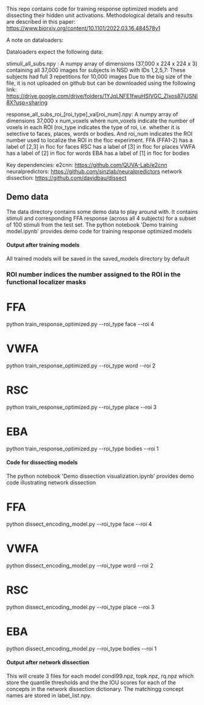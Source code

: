 This repo contains code for training response optimized models and dissecting their hidden unit activations. 
Methodological details and results are described in this paper: https://www.biorxiv.org/content/10.1101/2022.03.16.484578v1

A note on dataloaders: 

Dataloaders expect the following data: 

stimuli_all_subs.npy : A numpy array of dimensions (37,000 x 224 x 224 x 3) containing all 37,000 images for subjects in NSD with IDs 1,2,5,7: These subjects had full 3 repetitions for 10,000 images 
Due to the big size of the file, it is not uploaded on github but can be downloaded using the following link: https://drive.google.com/drive/folders/1YJqLNFE1fwuHSIVGC_ZIxos87jUSNI8X?usp=sharing

response_all_subs_roi_[roi_type]_val[roi_num].npy: A numpy array of dimensions 37,000 x num_voxels where num_voxels indicate the number of voxels in each ROI (roi_type indicates the type of roi, i.e. whether it is selective to faces, places, words or bodies. And roi_num indicates the ROI number used to localize the ROI in the floc experiment. 
FFA (FFA1-2) has a label of [2,3] in floc for faces
RSC has a label of [3] in floc for places
VWFA has a label of [2] in floc for words
EBA has a label of [1] in floc for bodies

Key dependencies: 
e2cnn: https://github.com/QUVA-Lab/e2cnn
neuralpredictors: https://github.com/sinzlab/neuralpredictors
network dissection: https://github.com/davidbau/dissect

## Demo data 
The data directory contains some demo data to play around with. It contains stimuli and corresponding FFA response (across all 4 subjects) for a subset of 100 stimuli from the test set. 
The python notebook 'Demo training model.ipynb' provides demo code for training response optimized models 

#### Output after training models 
All trained models will be saved in the saved_models directory by default

### ROI number indices the number assigned to the ROI in the functional localizer masks
# FFA
python train_response_optimized.py --roi_type face --roi 4
# VWFA 
python train_response_optimized.py --roi_type word --roi 2
# RSC
python train_response_optimized.py --roi_type place --roi 3
# EBA
python train_response_optimized.py --roi_type bodies --roi 1



#### Code for dissecting models 
The python notebook 'Demo dissection visualization.ipynb' provides demo code illustrating network dissection
# FFA
python dissect_encoding_model.py --roi_type face --roi 4
# VWFA
python dissect_encoding_model.py --roi_type word --roi 2
# RSC
python dissect_encoding_model.py --roi_type place --roi 3
# EBA
python dissect_encoding_model.py --roi_type bodies --roi 1

#### Output after network dissection
This will create 3 files for each model condi99.npz, topk.npz, rq.npz which store the quantile thresholds and the the IOU scores for each of the concepts in the network dissection dictionary. 
The matchingg concept names are stored in label_list.npy. 
 
